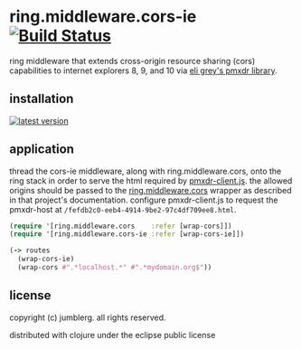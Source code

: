 # ring.middleware.cors-ie [![Build Status][1]][2]

ring middleware that extends cross-origin resource sharing (cors) capabilities to internet explorers 8, 9, and 10 via [eli grey's pmxdr library][3].

## installation

[![latest version][4]][5]

## application

thread the cors-ie middleware, along with ring.middleware.cors, onto the ring stack in order to serve the html required by [pmxdr-client.js][6]. the allowed origins should be passed to the [ring.middleware.cors][7] wrapper as described in that project's documentation.  configure pmxdr-client.js to request the pmxdr-host at `/fefdb2c0-eeb4-4914-9be2-97c4df709ee8.html`.

```clojure
(require '[ring.middleware.cors    :refer [wrap-cors]])
(require '[ring.middleware.cors-ie :refer [wrap-cors-ie]])

(-> routes
  (wrap-cors-ie)
  (wrap-cors #".*localhost.*" #".*mydomain.org$"))
```

## license

copyright (c) jumblerg. all rights reserved.

distributed with clojure under the eclipse public license

[1]: https://travis-ci.org/jumblerg/ring.middleware.cors-ie.png?branch=master
[2]: https://travis-ci.org/jumblerg/ring.middleware.cors-ie
[3]: https://github.com/eligrey/pmxdr
[4]: https://clojars.org/jumblerg/ring.middleware.cors-ie/latest-version.svg?bustcache=1.0.1
[5]: https://clojars.org/jumblerg/ring.middleware.cors-ie
[6]: https://github.com/eligrey/pmxdr/blob/master/pmxdr-client.js
[7]: https://github.com/jumblerg/ring.middleware.cors